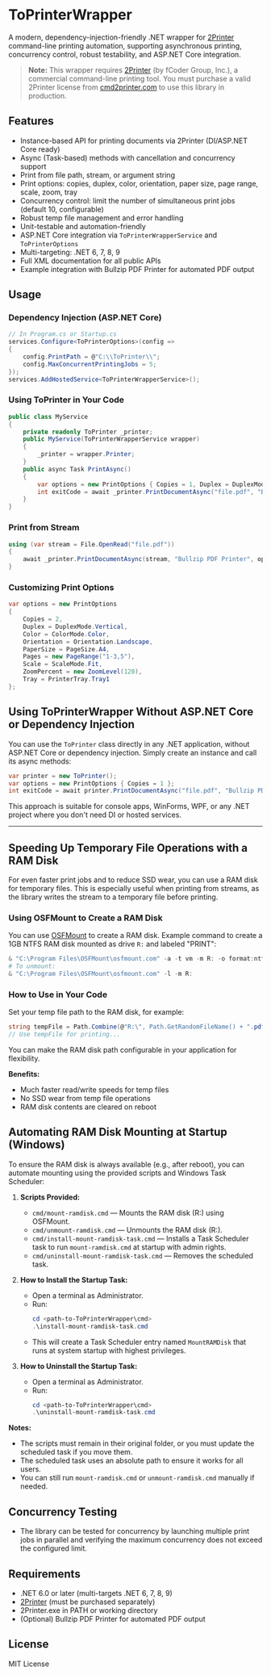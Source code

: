 # ToPrinterWrapper

A modern, dependency-injection-friendly .NET wrapper for [2Printer](https://www.cmd2printer.com/) command-line printing automation, supporting asynchronous printing, concurrency control, robust testability, and ASP.NET Core integration.

> **Note:** This wrapper requires [2Printer](https://www.cmd2printer.com/) (by fCoder Group, Inc.), a commercial command-line printing tool. You must purchase a valid 2Printer license from [cmd2printer.com](https://www.cmd2printer.com/) to use this library in production.

## Features
- Instance-based API for printing documents via 2Printer (DI/ASP.NET Core ready)
- Async (Task-based) methods with cancellation and concurrency support
- Print from file path, stream, or argument string
- Print options: copies, duplex, color, orientation, paper size, page range, scale, zoom, tray
- Concurrency control: limit the number of simultaneous print jobs (default 10, configurable)
- Robust temp file management and error handling
- Unit-testable and automation-friendly
- ASP.NET Core integration via `ToPrinterWrapperService` and `ToPrinterOptions`
- Multi-targeting: .NET 6, 7, 8, 9
- Full XML documentation for all public APIs
- Example integration with Bullzip PDF Printer for automated PDF output

## Usage

### Dependency Injection (ASP.NET Core)
```csharp
// In Program.cs or Startup.cs
services.Configure<ToPrinterOptions>(config =>
{
    config.PrintPath = @"C:\\ToPrinter\\";
    config.MaxConcurrentPrintingJobs = 5;
});
services.AddHostedService<ToPrinterWrapperService>();
```

### Using ToPrinter in Your Code
```csharp
public class MyService
{
    private readonly ToPrinter _printer;
    public MyService(ToPrinterWrapperService wrapper)
    {
        _printer = wrapper.Printer;
    }
    public async Task PrintAsync()
    {
        var options = new PrintOptions { Copies = 1, Duplex = DuplexMode.Simplex };
        int exitCode = await _printer.PrintDocumentAsync("file.pdf", "Bullzip PDF Printer", options);
    }
}
```

### Print from Stream
```csharp
using (var stream = File.OpenRead("file.pdf"))
{
    await _printer.PrintDocumentAsync(stream, "Bullzip PDF Printer", options);
}
```

### Customizing Print Options
```csharp
var options = new PrintOptions
{
    Copies = 2,
    Duplex = DuplexMode.Vertical,
    Color = ColorMode.Color,
    Orientation = Orientation.Landscape,
    PaperSize = PageSize.A4,
    Pages = new PageRange("1-3,5"),
    Scale = ScaleMode.Fit,
    ZoomPercent = new ZoomLevel(120),
    Tray = PrinterTray.Tray1
};
```

## Using ToPrinterWrapper Without ASP.NET Core or Dependency Injection

You can use the `ToPrinter` class directly in any .NET application, without ASP.NET Core or dependency injection. Simply create an instance and call its async methods:

```csharp
var printer = new ToPrinter();
var options = new PrintOptions { Copies = 1 };
int exitCode = await printer.PrintDocumentAsync("file.pdf", "Bullzip PDF Printer", options);
```

This approach is suitable for console apps, WinForms, WPF, or any .NET project where you don't need DI or hosted services.

---

## Speeding Up Temporary File Operations with a RAM Disk

For even faster print jobs and to reduce SSD wear, you can use a RAM disk for temporary files. This is especially useful when printing from streams, as the library writes the stream to a temporary file before printing.

### Using OSFMount to Create a RAM Disk

You can use [OSFMount](https://www.osforensics.com/tools/mount-disk-images.html) to create a RAM disk. Example command to create a 1GB NTFS RAM disk mounted as drive `R:` and labeled "PRINT":

```powershell
& "C:\Program Files\OSFMount\osfmount.com" -a -t vm -m R: -o format:ntfs:"PRINT" -s 1G
# To unmount:
& "C:\Program Files\OSFMount\osfmount.com" -l -m R:
```

### How to Use in Your Code

Set your temp file path to the RAM disk, for example:

```csharp
string tempFile = Path.Combine(@"R:\", Path.GetRandomFileName() + ".pdf");
// Use tempFile for printing...
```

You can make the RAM disk path configurable in your application for flexibility.

**Benefits:**
- Much faster read/write speeds for temp files
- No SSD wear from temp file operations
- RAM disk contents are cleared on reboot

## Automating RAM Disk Mounting at Startup (Windows)

To ensure the RAM disk is always available (e.g., after reboot), you can automate mounting using the provided scripts and Windows Task Scheduler:

1. **Scripts Provided:**
   - `cmd/mount-ramdisk.cmd` — Mounts the RAM disk (R:) using OSFMount.
   - `cmd/unmount-ramdisk.cmd` — Unmounts the RAM disk (R:).
   - `cmd/install-mount-ramdisk-task.cmd` — Installs a Task Scheduler task to run `mount-ramdisk.cmd` at startup with admin rights.
   - `cmd/uninstall-mount-ramdisk-task.cmd` — Removes the scheduled task.

2. **How to Install the Startup Task:**
   - Open a terminal as Administrator.
   - Run:
     ```powershell
     cd <path-to-ToPrinterWrapper\cmd>
     .\install-mount-ramdisk-task.cmd
     ```
   - This will create a Task Scheduler entry named `MountRAMDisk` that runs at system startup with highest privileges.

3. **How to Uninstall the Startup Task:**
   - Open a terminal as Administrator.
   - Run:
     ```powershell
     cd <path-to-ToPrinterWrapper\cmd>
     .\uninstall-mount-ramdisk-task.cmd
     ```

**Notes:**
- The scripts must remain in their original folder, or you must update the scheduled task if you move them.
- The scheduled task uses an absolute path to ensure it works for all users.
- You can still run `mount-ramdisk.cmd` or `unmount-ramdisk.cmd` manually if needed.

## Concurrency Testing
- The library can be tested for concurrency by launching multiple print jobs in parallel and verifying the maximum concurrency does not exceed the configured limit.

## Requirements
- .NET 6.0 or later (multi-targets .NET 6, 7, 8, 9)
- [2Printer](https://www.cmd2printer.com/) (must be purchased separately)
- 2Printer.exe in PATH or working directory
- (Optional) Bullzip PDF Printer for automated PDF output

## License
MIT License
